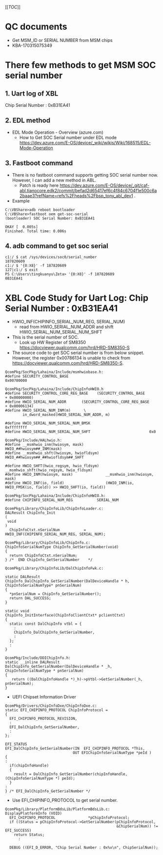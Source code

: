 [[_TOC_]]


# QC documents
  - Get MSM_ID or SERIAL NUMBER from MSM chips
   - KBA-170315075349

# There few methods to get MSM SOC serial number
## 1. Uart log of XBL
Chip Serial Number : 0xB31EA41

## 2. EDL method
- EDL Mode Operation - Overview (azure.com) 
  - How to Get SOC Serial number under EDL mode 
    https://dev.azure.com/E-OS/device/_wiki/wikis/Wiki/168515/EDL-Mode-Operation

## 3. Fastboot command
- There is no fastboot command supports getting SOC serial number now. However, I can add a new method in ABL. 
  - Patch is ready here https://dev.azure.com/E-OS/device/_git/caf-abl.tianocore.edk2/commit/befad2d65417ef6c4f84c6704f1e500c6a2baae3?refName=refs%2Fheads%2Fbsp_tony_abl_dev1 .
- Example
```
C:\VBShare>adb reboot bootloader
C:\VBShare>fastboot oem get-soc-serial
(bootloader) SOC Serial Number: 0xB31EA41

OKAY [  0.005s]
Finished. Total time: 0.006s
```

## 4. adb command to get soc serial
```
c1:/ $ cat /sys/devices/soc0/serial_number
187820609
c1:/ $ '{0:X8}' -f 187820609
127|c1:/ $ exit
PS C:\Users\tingkuanyu\Zeta> '{0:X8}' -f 187820609
0B31EA41
```


# XBL Code Study for Uart Log: Chip Serial Number : **0xB31EA41**
- HWIO_INF(CHIPINFO_SERIAL_NUM_REG, SERIAL_NUM)
  - read from HWIO_SERIAL_NUM_ADDR and shift HWIO_SERIAL_NUM_SERIAL_NUM_SHFT
- This is the serial number of SOC.
  - Look up HW Register of SM8350
    https://docviewer.qualcomm.com/hrd/HRD-SM8350-S
- The source code to get SOC serial number is from below snippet. However, the register 0x00786134 is unable to check from https://docviewer.qualcomm.com/hrd/HRD-SM8350-S.

```
QcomPkg/SocPkg/Lahaina/Include/msmhwiobase.h:
#define SECURITY_CONTROL_BASE                                       0x00780000

QcomPkg/SocPkg/Lahaina/Include/ChipInfoHWIO.h
#define SECURITY_CONTROL_CORE_REG_BASE    (SECURITY_CONTROL_BASE      + 0x00000000)
#define HWIO_SERIAL_NUM_ADDR       (SECURITY_CONTROL_CORE_REG_BASE      + 0x00006134)
#define HWIO_SERIAL_NUM_INM(m)      \
        in_dword_masked(HWIO_SERIAL_NUM_ADDR, m)

#define HWIO_SERIAL_NUM_SERIAL_NUM_BMSK                           0xffffffff
#define HWIO_SERIAL_NUM_SERIAL_NUM_SHFT                           0x0

QcomPkg/Include/HALhwio.h:
#define __msmhwio_inm(hwiosym, mask)          HWIO_##hwiosym##_INM(mask)
#define __msmhwio_shft(hwiosym, hwiofldsym)   HWIO_##hwiosym##_##hwiofldsym##_SHFT

#define HWIO_SHFT(hwio_regsym, hwio_fldsym)              __msmhwio_shft(hwio_regsym, hwio_fldsym)
#define HWIO_INM(hwiosym, mask)               __msmhwio_inm(hwiosym, mask)
#define HWIO_INF(io, field)                   (HWIO_INM(io, HWIO_FMSK(io, field)) >> HWIO_SHFT(io, field))
```

```
QcomPkg/SocPkg/Lahaina/Include/ChipInfoHWIO.h:
#define CHIPINFO_SERIAL_NUM_REG           SERIAL_NUM

QcomPkg/Library/ChipInfoLib/ChipInfoLoader.c:
DALResult ChipInfo_Init
(
 void
)
  ChipInfoCtxt.nSerialNum           = HWIO_INF(CHIPINFO_SERIAL_NUM_REG, SERIAL_NUM);

```
```
QcomPkg/Library/ChipInfoLib/ChipInfo.c:
ChipInfoSerialNumType ChipInfo_GetSerialNumber(void)
{
  return ChipInfoCtxt.nSerialNum;
} /*  END ChipInfo_GetSerialNumber    */

QcomPkg/Library/ChipInfoLib/DalChipInfoFwk.c:

static DALResult
ChipInfo_DalChipInfo_GetSerialNumber(DalDeviceHandle * h, ChipInfoSerialNumType* pnSerialNum)
{
  *pnSerialNum = ChipInfo_GetSerialNumber();
  return DAL_SUCCESS;
}

static void
ChipInfo_InitInterface(ChipInfoClientCtxt* pclientCtxt)
{
  static const DalChipInfo vtbl = {
    :
    ChipInfo_DalChipInfo_GetSerialNumber,
    :
  };
  :
}

QcomPkg/Include/DDIChipInfo.h:
static __inline DALResult
DalChipInfo_GetSerialNumber(DalDeviceHandle * _h,  ChipInfoSerialNumType * pnSerialNum)
{
   return ((DalChipInfoHandle *)_h)->pVtbl->GetSerialNumber(_h, pnSerialNum);
}
```
- UEFI Chipset Information Driver
```
QcomPkg/Drivers/ChipInfoDxe/ChipInfoDxe.c:
static EFI_CHIPINFO_PROTOCOL ChipInfoProtocol =
{
  EFI_CHIPINFO_PROTOCOL_REVISION,
  :  
  EFI_DalChipInfo_GetSerialNumber,
  :
};

EFI_STATUS
EFI_DalChipInfo_GetSerialNumber(IN  EFI_CHIPINFO_PROTOCOL *This,
                               OUT EFIChipInfoSerialNumType *peId )
{
:
  if(chipInfoHandle)
  {
    result = DalChipInfo_GetSerialNumber(chipInfoHandle,(ChipInfoSerialNumType *) peId);
  }
:
} /* EFI_DalChipInfo_GetSerialNumber */
```
- Use EFI_CHIPINFO_PROTOCOL to get serial number.
```
QcomPkg/Library/PlatformBdsLib/PlatformBdsLib.c:
DisplayPlatformInfo (VOID)
  EFI_CHIPINFO_PROTOCOL               *pChipInfoProtocol;
  if ((Status = pChipInfoProtocol->GetSerialNumber(pChipInfoProtocol, 
                                                   &ChipSerialNum)) != EFI_SUCCESS)
    return Status;
      :

  DEBUG ((EFI_D_ERROR, "Chip Serial Number : 0x%x\n", ChipSerialNum));


```
